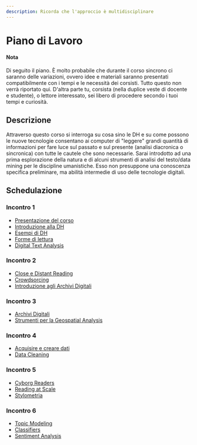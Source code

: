 ```yaml
---
description: Ricorda che l'approccio è multidisciplinare
---
```


# Piano di Lavoro

#### Nota&#x20;

Di seguito il piano. È molto probabile che durante il corso sincrono ci saranno delle variazioni, ovvero idee e materiali  saranno presentati compatibilmente con i tempi e le necessità dei corsisti.  Tutto questo non verrà riportato qui.  D'altra parte tu, corsista  (nella duplice veste di docente e studente), o lettore interessato, sei libero di procedere secondo i tuoi tempi e curiosità.

## Descrizione

Attraverso questo corso si interroga su cosa sino le DH e su come possono le nuove tecnologie consentano ai computer di "leggere" grandi quantità di informazioni per fare luce sul passato e sul presente (analisi diacronica o sincronica) con tutte le cautele che sono necessarie. Sarai introdotto ad una prima esplorazione della natura e di alcuni strumenti di analisi del testo/data mining per le discipline umanistiche. Esso non presuppone una conoscenza specifica preliminare, ma abilità intermedie di uso delle tecnologie digitali.

## Schedulazione

### Incontro 1

* [Presentazione del corso](../)
* [Introduzione alla DH](../close-reading/)
* [Esempi di DH](../esempi-di-dh/)
* [Forme di lettura](../close-reading-1/)
* [Digital Text Analysis](../issues-in-digital-text-analysis.md)

### Incontro 2

* [Close e Distant Reading](../close-reading-2/close-reading.md)
* [Crowdsorcing ](../crowdsourcing/crowdsourcing.md)
* [Introduzione agli Archivi Digitali](../archives.md)

### Incontro 3

* [Archivi Digitali](../archives.md)
* [Strumenti per la Geospatial Analysis](../strumenti-per-geospatial-analysis/)

### Incontro 4

* [Acquisire e creare dati](../acquisire-e-creare-dati/)
* [Data Cleaning](../data-cleaning.md)

### Incontro  5

* [Cyborg Readers](../cyborg-readers.md)
* [Reading at Scale](../reading-at-scale.md)
* [Stylometria](../stylometria/)

### Incontro 6

* [Topic Modeling](../topic-modeling.md)
* [Classifiers](../classifiers.md)
* [Sentiment Analysis](../sentiment-analysis/sentiment-analysis.md)
